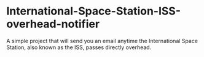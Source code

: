 # International-Space-Station-ISS-overhead-notifier
A simple project that will send you an email anytime the International Space Station, also known as the ISS, passes directly overhead.
